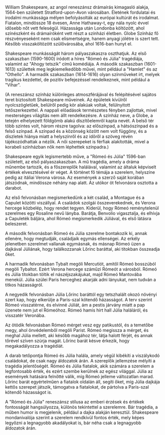 William Shakespeare, az angol reneszánsz drámaírás kimagasló alakja, 1564-ben született Stratford-upon-Avon városában. Életének fordulatai és irodalmi munkássága mélyen befolyásolták az európai kultúrát és irodalmat. Fiatalon, mindössze 18 évesen, Anne Hathaway-t, egy nála nyolc évvel idősebb nőt vett feleségül. Házassága után Londonba költözött, ahol színészként és drámaíróként vett részt a színházi életben. Globe Színház fő részvényeseként nem csak elismertségre, hanem anyagi jólétre is szert tett. Később visszaköltözött szülővárosába, ahol 1616-ban hunyt el.

Shakespeare munkásságát három pályaszakaszra oszthatjuk. Az első szakaszban (1590-1600) íródott a híres "Rómeó és Júlia" tragédiája, valamint az "Ahogy tetszik" című komédiája. A második szakaszban (1601-1613) születtek meg legkiemelkedőbb művei, mint például a "Hamlet" és az "Othello". A harmadik szakaszban (1614-1616) olyan színműveket írt, melyek tragikus kezdettel, de pozitív befejezéssel rendelkeznek, mint például a "Vihar".

(A reneszánsz színház különleges atmoszférájával és felépítésével sajátos teret biztosított Shakespeare műveinek. Az épületek kívülről nyolcszögletűek, belülről pedig kör alakúak voltak, felülnyitott tetőszerkezettel. A nappali előadások természetes fényben zajlottak, mivel mesterséges világítás nem állt rendelkezésre. A színház neve, a Globe, a tetején elhelyezett földgömb alakú díszítőelemről kapta nevét. A belső tér több szintes volt, három részre tagolva: az előszínpad, a hátsószínpad és a felső színpad. A színpad és a közönség között nem volt függöny, és a díszletek hiánya miatt a helyszínről és az időről a szöveg révén tájékozódhattak a nézők. A női szerepeket is férfiak alakították, mivel a korabeli színházban nők nem léphettek színpadra.)

Shakespeare egyik legismertebb műve, a "Rómeó és Júlia" 1596-ban született, az első pályaszakaszban. A mű tragédia, amely a dráma műnembe tartozik, és a főszereplők halálával, valamint az általuk képviselt értékek elvesztésével ér véget. A történet fő témája a szerelem, helyszíne pedig az itáliai Verona városa. Az események a szerző saját korában játszódnak, mindössze néhány nap alatt. Az utókor öt felvonásra osztotta a darabot.

Az első felvonásban megismerkedünk a két család, a Montague és a Capulet közötti viszállyal. A családok szolgái összeverekednek, és Verona hercege közbelép, hogy rendet tegyen. Kiderül, hogy Rómeó reménytelenül szerelmes egy Rosaline nevű lányba. Barátja, Benvolio vigasztalja, és elhívja a Capuleték báljára, ahol Rómeó megismerkedik Júliával, és első látásra beleszeret.

A második felvonásban Rómeó és Júlia szerelme bontakozik ki, annak ellenére, hogy megtudják, családjaik egymás ellenségei. Az erkély jelenetben szerelmet vallanak egymásnak, és másnap Rómeó üzen a dajkával Júliának, hogy találkozzanak Lőrinc baráttal, aki titokban összeadja őket.

A harmadik felvonásban Tybalt megöli Mercutiót, amitől Rómeó bosszúból megöli Tybaltot. Ezért Verona hercege száműzi Rómeót a városból. Rómeó és Júlia titokban töltik el nászéjszakájukat, majd Rómeó Mantovába menekül. Júlia szülei Paris herceghez akarják adni lányukat, nem tudván a titkos házasságról.

A negyedik felvonásban Júlia Lőrinc baráttól egy tetszhalált okozó növényi szert kap, hogy elkerülje a Paris-szal kötendő házasságot. A terv szerint Rómeó visszatérne, és elvinné Júliát, ám a pestis járvány miatt a pap üzenete nem jut el Rómeóhoz. Rómeó hamis hírt hall Júlia haláláról, és visszatér Veronába.

Az ötödik felvonásban Rómeó mérget vesz egy patikustól, és a temetőbe megy, ahol önvédelemből megöli Parist. Rómeó megissza a mérget, és meghal Júlia mellett, aki később magához tér, látja halott férjét, és annak tőrével szíven szúrja magát. Lőrinc barát késve érkezik, hogy megakadályozza a tragédiát.

A darab tetőpontja Rómeó és Júlia halála, amely végül kibékíti a viszálykodó családokat, de csak nagy áldozatok árán. A szereplők jellemzése mélyíti a tragédia jelentőségét. Rómeó és Júlia fiatalok, akik számára a szerelem a legfontosabb érték, és ezért szembe kerülnek az egész világgal. Júlia az események hatására felnőtté válik, míg Rómeó jelleme változatlan marad. Lőrinc barát egyértelműen a fiatalok oldalán áll, segíti őket, míg Júlia dajkája kettős szerepet játszik, támogatva a fiatalokat, de pártolva a Paris-szal kötendő házasságot is.

A "Rómeó és Júlia" reneszánsz stílusa az emberi érzések és értékek fontosságát hangsúlyozza, különös tekintettel a szerelemre. Bár tragédia, a műben humor is megjelenik, például a dajka alakján keresztül. Shakespeare mondanivalója szerint a szerelem rendkívül fontos érték, mely képes legyőzni a legnagyobb akadályokat is, bár néha csak a legnagyobb áldozatok árán.
